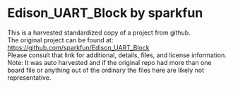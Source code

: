 
# Edison_UART_Block by sparkfun  
This is a harvested standardized copy of a project from github.  
The original project can be found at:  
https://github.com/sparkfun/Edison_UART_Block  
Please consult that link for additional, details, files, and license information.  
Note: It was auto harvested and if the original repo had more than one board file or anything out of the ordinary the files here are likely not representative.  
    